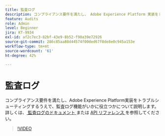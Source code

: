 ```yaml
---
title: 監査ログ
description: コンプライアンス要件を満たし、 Adobe Experience Platform 実装をトラブルシューティングするうえで、監査ログ機能がいかに役立つかについて説明します。
feature: Audits
role: Admin
level: Beginner
jira: KT-9934
exl-id: af2c7ec3-82bf-43e9-8b52-f90a39e72926
source-git-commit: 286c85aa88d44574f00ded67f0de8e0c945a153e
workflow-type: tm+mt
source-wordcount: '61'
ht-degree: 42%

---
```


# 監査ログ

コンプライアンス要件を満たし、Adobe Experience Platform実装をトラブルシューティングするうえで、監査ログ機能がいかに役立つかについて説明します。 詳しくは、[ 監査ログのドキュメント ](https://experienceleague.adobe.com/docs/experience-platform/landing/governance-privacy-security/audit-logs/overview.html?lang=ja) または [API リファレンス ](https://developer.adobe.com/experience-platform-apis/references/audit-query/) を参照してください。

>[!VIDEO](https://video.tv.adobe.com/v/341450?learn=on&enablevpops)

